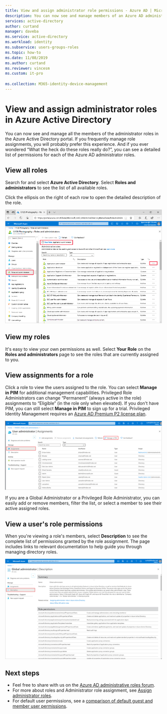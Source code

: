 ```yaml
---
title: View and assign administrator role permissions - Azure AD | Microsoft Docs
description: You can now see and manage members of an Azure AD administrator role in the portal. For those who frequently manage role assignments.
services: active-directory
author: curtand
manager: daveba
ms.service: active-directory
ms.workload: identity
ms.subservice: users-groups-roles
ms.topic: how-to
ms.date: 11/08/2019
ms.author: curtand
ms.reviewer: vincesm
ms.custom: it-pro

ms.collection: M365-identity-device-management
---
```

# View and assign administrator roles in Azure Active Directory

You can now see and manage all the members of the administrator roles in the Azure Active Directory portal. If you frequently manage role assignments, you will probably prefer this experience. And if you ever wondered “What the heck do these roles really do?”, you can see a detailed list of permissions for each of the Azure AD administrator roles.

## View all roles

Search for and select **Azure Active Directory**. Select **Roles and administrators** to see the list of all available roles.

Click the ellipsis on the right of each row to open the detailed description of the role.

![list of roles in Azure AD portal](./media/directory-manage-roles-portal/view-roles-in-azure-active-directory.png)

## View my roles

It's easy to view your own permissions as well. Select **Your Role** on the **Roles and administrators** page to see the roles that are currently assigned to you.

## View assignments for a role

Click a role to view the users assigned to the role. You can select **Manage in PIM** for additional management capabilities. Privileged Role Administrators can change “Permanent” (always active in the role) assignments to “Eligible” (in the role only when elevated). If you don't have PIM, you can still select **Manage in PIM** to sign up for a trial. Privileged Identity Management requires an [Azure AD Premium P2 license plan](../privileged-identity-management/subscription-requirements.md).

![list of members of an admin role](./media/directory-manage-roles-portal/member-list.png)

If you are a Global Administrator or a Privileged Role Administrator, you can easily add or remove members, filter the list, or select a member to see their active assigned roles.

## View a user's role permissions

When you're viewing a role's members, select **Description** to see the complete list of permissions granted by the role assignment. The page includes links to relevant documentation to help guide you through managing directory roles.

![list of permissions for an admin role](./media/directory-manage-roles-portal/role-description.png)

## Next steps

* Feel free to share with us on the [Azure AD administrative roles forum](https://feedback.azure.com/forums/169401-azure-active-directory?category_id=166032).
* For more about roles and Administrator role assignment, see [Assign administrator roles](directory-assign-admin-roles.md).
* For default user permissions, see a [comparison of default guest and member user permissions](../fundamentals/users-default-permissions.md).
